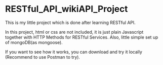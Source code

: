 # RESTful_API_wikiAPI_Project

This is my little project which is done after learning RESTful API.

In this project, html or css are not included, it is just plain Javascript together with HTTP Methods for RESTful Services. Also, little simple set up of mongoDB(as mongoose).

If you want to see how it works, you can download and try it locally (Recommend to use Postman to try).
